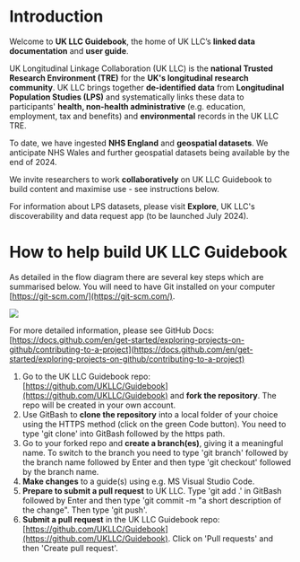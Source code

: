 # Introduction
Welcome to **UK LLC Guidebook**, the home of UK LLC’s **linked data documentation** and **user guide**.

UK Longitudinal Linkage Collaboration (UK LLC) is the **national Trusted Research Environment (TRE)** for the **UK's longitudinal research community**. UK LLC brings together **de-identified data** from **Longitudinal Population Studies (LPS)** and systematically links these data to participants' **health, non-health administrative** (e.g. education, employment, tax and benefits) and **environmental** records in the UK LLC TRE.

To date, we have ingested **NHS England** and **geospatial datasets**. We anticipate NHS Wales and further geospatial datasets being available by the end of 2024. 

We invite researchers to work **collaboratively** on UK LLC Guidebook to build content and maximise use - see instructions below.

For information about LPS datasets, please visit **Explore**, UK LLC's discoverability and data request app (to be launched July 2024).

# How to help build UK LLC Guidebook 
As detailed in the flow diagram there are several key steps which are summarised below. You will need to have Git installed on your computer [https://git-scm.com/](https://git-scm.com/). 


<img src="../images/Fork repo">


For more detailed information, please see GitHub Docs: [https://docs.github.com/en/get-started/exploring-projects-on-github/contributing-to-a-project](https://docs.github.com/en/get-started/exploring-projects-on-github/contributing-to-a-project)
1. Go to the UK LLC Guidebook repo: [https://github.com/UKLLC/Guidebook](https://github.com/UKLLC/Guidebook) and **fork the repository**. The repo will be created in your own account. 
2. Use GitBash to **clone the repository** into a local folder of your choice using the HTTPS method (click on the green Code button). You need to type 'git clone' into GitBash followed by the https path.   
3. Go to your forked repo and **create a branch(es)**, giving it a meaningful name. To switch to the branch you need to type 'git branch' followed by the branch name followed by Enter and then type 'git checkout' followed by the branch name.  
4. **Make changes** to a guide(s) using e.g. MS Visual Studio Code.
5. **Prepare to submit a pull request** to UK LLC. Type 'git add .' in GitBash followed by Enter and then type 'git commit -m "a short description of the change". Then type 'git push'.
6. **Submit a pull request** in the UK LLC Guidebook repo: [https://github.com/UKLLC/Guidebook](https://github.com/UKLLC/Guidebook). Click on 'Pull requests' and then 'Create pull request'.

